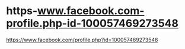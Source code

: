 # https-www.facebook.com-profile.php-id-100057469273548
https://www.facebook.com/profile.php?id=100057469273548

